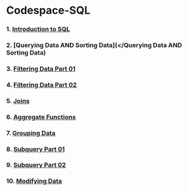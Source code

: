 # Codespace-SQL
### 1. [Introduction to SQL](</Introduction to SQL>)
### 2. [Querying Data AND Sorting Data](</Querying Data AND Sorting Data)
### 3. [Filtering Data Part 01](</Filtering Data Part 01>)
### 4. [Filtering Data Part 02](</Filtering Data Part 02>)
### 5. [Joins](</Joins>)
### 6. [Aggregate Functions](</Aggregate Functions>)
### 7. [Grouping Data](</Grouping Data>) 
### 8. [Subquery Part 01](</Subquery Part 01>)
### 9. [Subquery Part 02](</Subquery Part 02>)
### 10. [Modifying Data](</Modifying Data>)
